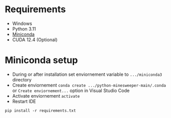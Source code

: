 # Requirements
- Windows 
- Python 3.11
- [Miniconda](https://docs.anaconda.com/free/miniconda/index.html)
- CUDA 12.4 (Optional)
# Miniconda setup
- During or after installation set enviornement variable to `.../miniconda3` directory
- Create enviornement `conda create .../python-minesweeper-main/.conda` or `Create enviornement...` option in Visual Studio Code
- Activate enviornement `activate`
- Restart IDE

`pip install -r requirements.txt`
